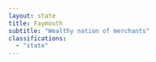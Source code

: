```yaml
---
layout: state
title: Faymouth
subtitle: "Wealthy nation of merchants"
classifications:
  - "state"
---
```

